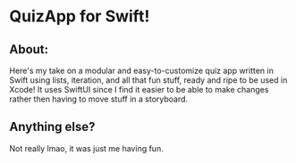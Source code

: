 # QuizApp for Swift!
## About:
Here's my take on a modular and easy-to-customize quiz app written in Swift using lists, iteration, and all that fun stuff, ready and ripe to be used in Xcode!
It uses SwiftUI since I find it easier to be able to make changes rather then having to move stuff in a storyboard.
## Anything else?
Not really lmao, it was just me having fun.
